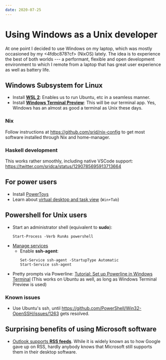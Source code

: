 ```yaml
---
date: 2020-07-25
---
```


# Using Windows as a Unix developer

At one point I decided to use Windows on my laptop, which was mostly occasioned by my <4fdbc878?cf> (NixOS) lately. The idea is to experience the best of both worlds --- a performant, flexible and open development environment to which I remote from a laptop that has great user experience as well as battery life.

## Windows Subsystem for Linux

* Install [**WSL 2**](https://docs.microsoft.com/en-us/windows/wsl/install-win10): Enables us to run Ubuntu, etc in a seamless manner.
* Install [**Windows Terminal Preview**](https://www.microsoft.com/en-us/p/windows-terminal-preview/9n8g5rfz9xk3?activetab=pivot:overviewtab): This will be our terminal app. Yes, Windows has an almost as good a terminal as Unix these days.

### Nix

Follow instructions at <https://github.com/srid/nix-config> to get most software installed through Nix and home-manager.

### Haskell development

This works rather smoothly, including native VSCode support: <https://twitter.com/sridca/status/1290785695913713664>

## For power users

* Install [PowerToys](https://github.com/microsoft/powertoys)
* Learn about [virtual desktop and task view](https://community.windows.com/en-us/stories/virtual-desktop-windows-10) (`Win+Tab`)

## Powershell for Unix users

* Start an administrator shell (equivalent to **sudo**):
  ```shell
  Start-Process -Verb RunAs powershell
  ```
* [Manage services](https://docs.microsoft.com/en-us/powershell/scripting/samples/managing-services?view=powershell-7)
  * Enable **ssh-agent**:
    ```
    Set-Service ssh-agent -StartupType Automatic
    Start-Service ssh-agent
    ```
* Pretty prompts via Powerline: [Tutorial: Set up Powerline in Windows Terminal](https://docs.microsoft.com/en-us/windows/terminal/tutorials/powerline-setup) (This works on Ubuntu as well, as long as Windows Terminal Preview is used)
  
### Known issues

- Use Ubuntu's ssh, until <https://github.com/PowerShell/Win32-OpenSSH/issues/1263> gets resolved.

## Surprising benefits of using Microsoft software

- [Outlook supports **RSS feeds**](https://support.microsoft.com/en-us/office/what-are-rss-feeds-e8aaebc3-a0a7-40cd-9e10-88f9c1e74b97). While it is widely known as to how Google gave up on RSS, hardly anybody knows that Microsoft still supports them in their desktop software.